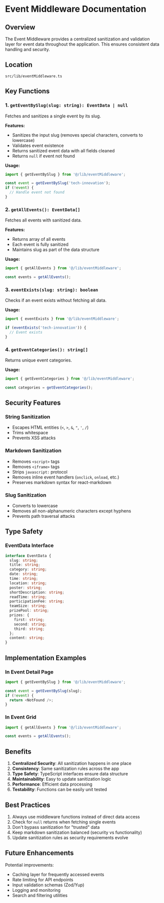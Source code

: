 # Event Middleware Documentation

## Overview
The Event Middleware provides a centralized sanitization and validation layer for event data throughout the application. This ensures consistent data handling and security.

## Location
`src/lib/eventMiddleware.ts`

## Key Functions

### 1. `getEventBySlug(slug: string): EventData | null`
Fetches and sanitizes a single event by its slug.

**Features:**
- Sanitizes the input slug (removes special characters, converts to lowercase)
- Validates event existence
- Returns sanitized event data with all fields cleaned
- Returns `null` if event not found

**Usage:**
```typescript
import { getEventBySlug } from '@/lib/eventMiddleware';

const event = getEventBySlug('tech-innovation');
if (!event) {
  // Handle event not found
}
```

### 2. `getAllEvents(): EventData[]`
Fetches all events with sanitized data.

**Features:**
- Returns array of all events
- Each event is fully sanitized
- Maintains slug as part of the data structure

**Usage:**
```typescript
import { getAllEvents } from '@/lib/eventMiddleware';

const events = getAllEvents();
```

### 3. `eventExists(slug: string): boolean`
Checks if an event exists without fetching all data.

**Usage:**
```typescript
import { eventExists } from '@/lib/eventMiddleware';

if (eventExists('tech-innovation')) {
  // Event exists
}
```

### 4. `getEventCategories(): string[]`
Returns unique event categories.

**Usage:**
```typescript
import { getEventCategories } from '@/lib/eventMiddleware';

const categories = getEventCategories();
```

## Security Features

### String Sanitization
- Escapes HTML entities (`<`, `>`, `&`, `"`, `'`, `/`)
- Trims whitespace
- Prevents XSS attacks

### Markdown Sanitization
- Removes `<script>` tags
- Removes `<iframe>` tags
- Strips `javascript:` protocol
- Removes inline event handlers (`onclick`, `onload`, etc.)
- Preserves markdown syntax for react-markdown

### Slug Sanitization
- Converts to lowercase
- Removes all non-alphanumeric characters except hyphens
- Prevents path traversal attacks

## Type Safety

### EventData Interface
```typescript
interface EventData {
  slug: string;
  title: string;
  category: string;
  date: string;
  time: string;
  location: string;
  poster: string;
  shortDescription: string;
  readTime: string;
  participationFee: string;
  teamSize: string;
  prizePool: string;
  prizes: {
    first: string;
    second: string;
    third: string;
  };
  content: string;
}
```

## Implementation Examples

### In Event Detail Page
```typescript
import { getEventBySlug } from '@/lib/eventMiddleware';

const event = getEventBySlug(slug);
if (!event) {
  return <NotFound />;
}
```

### In Event Grid
```typescript
import { getAllEvents } from '@/lib/eventMiddleware';

const events = getAllEvents();
```

## Benefits

1. **Centralized Security**: All sanitization happens in one place
2. **Consistency**: Same sanitization rules across the app
3. **Type Safety**: TypeScript interfaces ensure data structure
4. **Maintainability**: Easy to update sanitization logic
5. **Performance**: Efficient data processing
6. **Testability**: Functions can be easily unit tested

## Best Practices

1. Always use middleware functions instead of direct data access
2. Check for `null` returns when fetching single events
3. Don't bypass sanitization for "trusted" data
4. Keep markdown sanitization balanced (security vs functionality)
5. Update sanitization rules as security requirements evolve

## Future Enhancements

Potential improvements:
- Caching layer for frequently accessed events
- Rate limiting for API endpoints
- Input validation schemas (Zod/Yup)
- Logging and monitoring
- Search and filtering utilities
